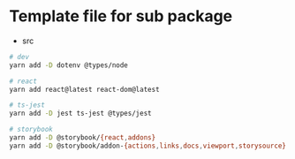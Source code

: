 # Template file for sub package

- src

```bash
# dev
yarn add -D dotenv @types/node

# react
yarn add react@latest react-dom@latest

# ts-jest
yarn add -D jest ts-jest @types/jest

# storybook
yarn add -D @storybook/{react,addons}
yarn add -D @storybook/addon-{actions,links,docs,viewport,storysource}
```
